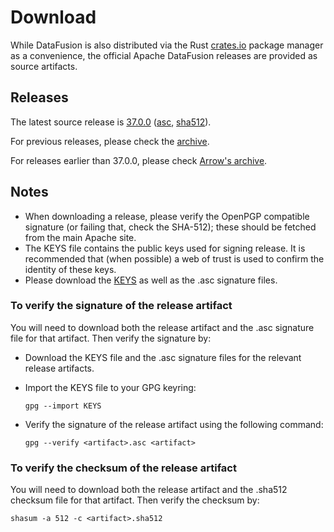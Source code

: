 <!---
  Licensed to the Apache Software Foundation (ASF) under one
  or more contributor license agreements.  See the NOTICE file
  distributed with this work for additional information
  regarding copyright ownership.  The ASF licenses this file
  to you under the Apache License, Version 2.0 (the
  "License"); you may not use this file except in compliance
  with the License.  You may obtain a copy of the License at

    http://www.apache.org/licenses/LICENSE-2.0

  Unless required by applicable law or agreed to in writing,
  software distributed under the License is distributed on an
  "AS IS" BASIS, WITHOUT WARRANTIES OR CONDITIONS OF ANY
  KIND, either express or implied.  See the License for the
  specific language governing permissions and limitations
  under the License.
-->

# Download

While DataFusion is also distributed via the Rust [crates.io] package manager as a convenience, the
official Apache DataFusion releases are provided as source artifacts.

[crates.io]: https://crates.io/crates/datafusion

## Releases

The latest source release is [37.0.0][source-link] ([asc][asc-link],
[sha512][sha512-link]).

[source-link]: https://www.apache.org/dyn/closer.lua/arrow/arrow-datafusion-37.0.0/apache-arrow-datafusion-37.0.0.tar.gz?action=download
[asc-link]: https://downloads.apache.org/arrow/arrow-datafusion-37.0.0/apache-arrow-datafusion-37.0.0.tar.gz.asc
[sha512-link]: https://downloads.apache.org/arrow/arrow-datafusion-37.0.0/apache-arrow-datafusion-37.0.0.tar.gz.sha512

For previous releases, please check the [archive](https://archive.apache.org/dist/datafusion/).

For releases earlier than 37.0.0, please check [Arrow's archive](https://archive.apache.org/dist/arrow/).

## Notes

- When downloading a release, please verify the OpenPGP compatible signature (or failing that, check the SHA-512); these should be fetched from the main Apache site.
- The KEYS file contains the public keys used for signing release. It is recommended that (when possible) a web of trust is used to confirm the identity of these keys.
- Please download the [KEYS](https://downloads.apache.org/datafusion/KEYS) as well as the .asc signature files.

### To verify the signature of the release artifact

You will need to download both the release artifact and the .asc signature file for that artifact. Then verify the signature by:

- Download the KEYS file and the .asc signature files for the relevant release artifacts.
- Import the KEYS file to your GPG keyring:

  ```shell
  gpg --import KEYS
  ```

- Verify the signature of the release artifact using the following command:

  ```shell
  gpg --verify <artifact>.asc <artifact>
  ```

### To verify the checksum of the release artifact

You will need to download both the release artifact and the .sha512 checksum file for that artifact. Then verify the checksum by:

```shell
shasum -a 512 -c <artifact>.sha512
```

